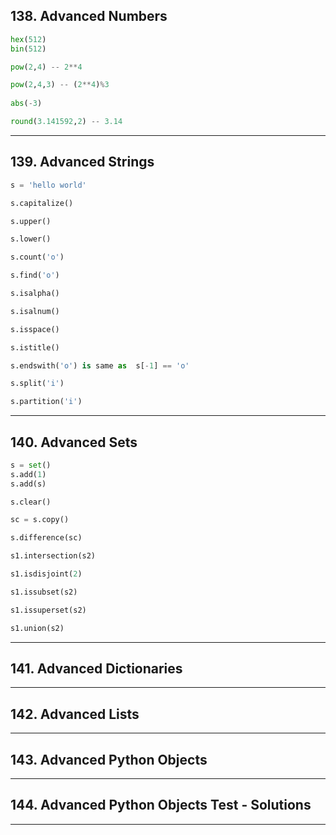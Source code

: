 ## 138. Advanced Numbers

```python
hex(512)
bin(512)

pow(2,4) -- 2**4

pow(2,4,3) -- (2**4)%3
 
abs(-3)

round(3.141592,2) -- 3.14
```

***

## 139. Advanced Strings

```python
s = 'hello world'

s.capitalize()

s.upper()

s.lower()

s.count('o')

s.find('o')

s.isalpha()

s.isalnum()

s.isspace()

s.istitle()

s.endswith('o') is same as  s[-1] == 'o'

s.split('i')

s.partition('i')
```

***

## 140. Advanced Sets

```python
s = set()
s.add(1)
s.add(s)

s.clear()

sc = s.copy()

s.difference(sc)

s1.intersection(s2)

s1.isdisjoint(2)

s1.issubset(s2)

s1.issuperset(s2)

s1.union(s2)
```

***

## 141. Advanced Dictionaries

***

## 142. Advanced Lists

***

## 143. Advanced Python Objects

***

## 144. Advanced Python Objects Test - Solutions

***

